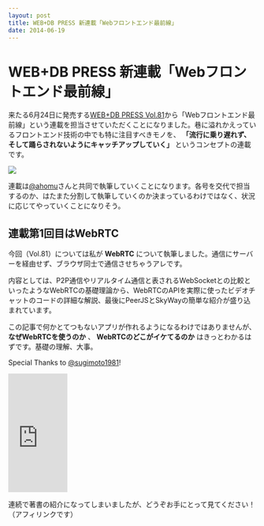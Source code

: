 ```yaml
---
layout: post
title: WEB+DB PRESS 新連載「Webフロントエンド最前線」
date: 2014-06-19
---
```


# WEB+DB PRESS 新連載「Webフロントエンド最前線」

来たる6月24日に発売する[WEB+DB PRESS Vol.81](http://www.amazon.co.jp/gp/product/4774165069/)から「Webフロントエンド最前線」という連載を担当させていただくことになりました。巷に溢れかえっているフロントエンド技術の中でも特に注目すべきモノを、 **「流行に乗り遅れず、そして踊らされないようにキャッチアップしていく」** というコンセプトの連載です。

<img src='/img/posts/wdpress-frontend-series/cover.jpg'>

連載は[@ahomu](http://twitter.com/ahomu)さんと共同で執筆していくことになります。各号を交代で担当するのか、はたまた分割して執筆していくのか決まっているわけではなく、状況に応じてやっていくことになりそう。

## 連載第1回目はWebRTC

今回（Vol.81）については私が **WebRTC** について執筆しました。通信にサーバーを経由せず、ブラウザ同士で通信させちゃうアレです。

内容としては、P2P通信やリアルタイム通信と表されるWebSocketとの比較といったようなWebRTCの基礎理論から、WebRTCのAPIを実際に使ったビデオチャットのコードの詳細な解説、最後にPeerJSとSkyWayの簡単な紹介が盛り込まれています。

この記事で何かとてつもないアプリが作れるようになるわけではありませんが、 **なぜWebRTCを使うのか** 、 **WebRTCのどこがイケてるのか** はきっとわかるはずです。基礎の理解、大事。

Special Thanks to [@sugimoto1981](http://twitter.com/sugimoto1981)!

<iframe src="https://rcm-fe.amazon-adsystem.com/e/cm?t=1000ch-22&o=9&p=8&l=as1&asins=4774165069&ref=qf_sp_asin_til&fc1=000000&IS2=1&lt1=_blank&m=amazon&lc1=0000FF&bc1=000000&bg1=FFFFFF&f=ifr" style="width:120px;height:240px;" scrolling="no" marginwidth="0" marginheight="0" frameborder="0"></iframe>

連続で著書の紹介になってしまいましたが、どうぞお手にとって見てください！（アフィリンクです）